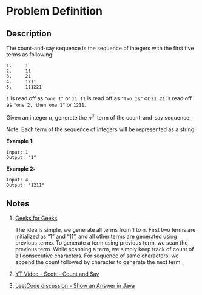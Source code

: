 # Problem Definition

## Description

The count-and-say sequence is the sequence of integers with the first five terms as following:

```plaintext
1.     1
2.     11
3.     21
4.     1211
5.     111221
```

`1` is read off as `"one 1"` or `11`.
`11` is read off as `"two 1s"` or `21`.
`21` is read off as `"one 2, then one 1"` or `1211`.

Given an integer *n*, generate the *n*<sup>th</sup> term of the count-and-say sequence.

Note: Each term of the sequence of integers will be represented as a string.

**Example 1:**

```plaintext
Input: 1
Output: "1"
```

**Example 2:**

```plaintext
Input: 4
Output: "1211"
```

## Notes

1. [Geeks for Geeks](http://www.geeksforgeeks.org/look-and-say-sequence/)

    The idea is simple, we generate all terms from 1 to n. First two terms are initialized as “1” and “11”, and all other terms are generated using previous terms. To generate a term using previous term, we scan the previous term. While scanning a term, we simply keep track of count of all consecutive characters. For sequence of same characters, we append the count followed by character to generate the next term.

1. [YT Video - Scott - Count and Say](https://www.youtube.com/watch?v=kAt-4y0qG8Q)
1. [LeetCode discussion - Show an Answer in Java](https://leetcode.com/explore/interview/card/top-interview-questions-easy/127/strings/886/discuss/16000/Show-an-Answer-in-Java)